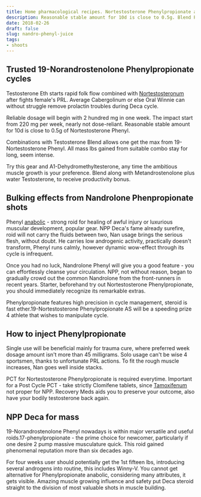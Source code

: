 ```yaml
---
title: Home pharmacological recipes. Nortestosterone Phenylpropionate anabolic stacks
description: Reasonable stable amount for 10d is close to 0.5g. Blend Phenylpropionate along with Metandrostenolone and Testosterone, to receive productivity bonus.
date: 2018-02-26
draft: false
slug: nandro-phenyl-juice
tags:
- shoots
---
```


## Trusted 19-Norandrostenolone Phenylpropionate cycles

Testosterone Eth starts rapid folk flow combined with [Nortestosteronum](https://georgeprof.github.io/post/nandro-juice/) after fights female's PRL. Average Cabergolinum or else Oral Winnie can without struggle remove prolactin troubles during Deca cycle. 

Reliable dosage will begin with 2 hundred mg in one week. The impact start from 220 mg per week, nearly not dose-reliant. Reasonable stable amount for 10d is close to 0.5g of Nortestosterone Phenyl.

Combinations with Testosterone Blend allows one get the max from 19-Nortestosterone Phenyl. All mass lbs gained from suitable combo stay for long, seem intense.

Try this gear and A1-Dehydromethyltesterone, any time the ambitious muscle growth is your preference. Blend along with Metandrostenolone plus water Testosterone, to receive productivity bonus.



## Bulking effects from Nandrolone Phenpropionate shots

Phenyl [anabolic](https://georgeprof.github.io/post/aas-corner/) - strong roid for healing of awful injury or luxurious muscular development, popular gear. NPP Deca's fame already surefire, roid will not carry the fluids between two, Nan usage brings the serious flesh, without doubt. He carries low androgenic activity, practically doesn't transform, Phenyl runs calmly, however dynamic wow-effect through its cycle is infrequent.

Once you had no luck, Nandrolone Phenyl will give you a good feature - you can effortlessly cleanse your circulation. NPP, not without reason, began to gradually crowd out the common Nandrolone from the front-runners in recent years. Starter, beforehand try out Nortestosterone Phenylpropionate, you should immediately recognize its remarkable extras.

Phenylpropionate features high precision in cycle management, steroid is fast ether.19-Nortestosterone Phenylpropionate AS will be a speeding prize 4 athlete that wishes to manipulate cycle.



## How to inject Phenylpropionate

Single use will be beneficial mainly for trauma cure, where preferred week dosage amount isn't more than 45 milligrams. Solo usage can't be wise 4 sportsmen, thanks to unfortunate PRL actions. To fit the rough muscle increases, Nan goes well inside stacks.

PCT for Nortestosterone Phenylpropionate is required everytime. Important for a Post Cycle PCT - take strictly Clomifene tablets, since [Tamoxifenum](https://georgeprof.github.io/post/tamox-citrate/) not proper for NPP. Recovery Meds aids you to preserve your outcome, also have your bodily testosterone back again. 



## NPP Deca for mass

19-Norandrostenolone Phenyl nowadays is within major versatile and useful roids.17-phenylpropionate - the prime choice for newcomer, particularly if one desire 2 pump massive musculature quick. This roid gained phenomenal reputation more than six decades ago. 

For four weeks user should potentially get the 1st fifteen lbs, introducing several androgens into routine, this includes Winny-V. You cannot get alternative for Phenylpropionate anabolic, considering many attributes, it gets visible. Amazing muscle growing influence and safety put Deca steroid straight to the division of most valuable shots in muscle building.

























































































